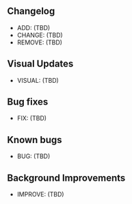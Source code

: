 Changelog
-
- ADD: (TBD)
- CHANGE: (TBD)
- REMOVE: (TBD)

Visual Updates
-
- VISUAL: (TBD)

Bug fixes
-
- FIX: (TBD)

Known bugs
- 
- BUG: (TBD)

Background Improvements
-
- IMPROVE: (TBD)
